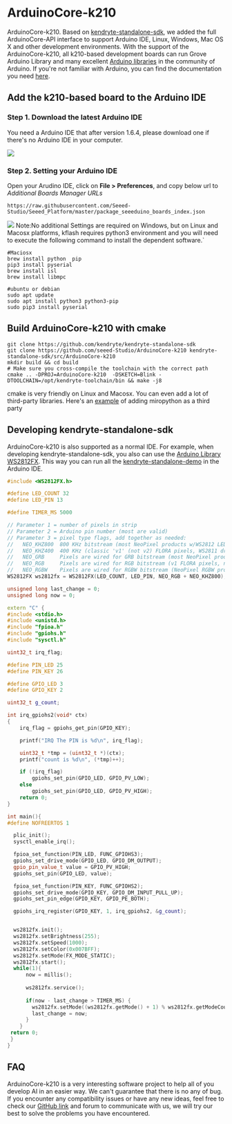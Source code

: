 # ArduinoCore-k210

 ArduinoCore-k210. Based on [kendryte-standalone-sdk](https://github.com/kendryte/kendryte-standalone-sdk), we added the full ArduinoCore-API interface to support Arduino IDE, Linux, Windows, Mac OS X and other development environments. With the support of the ArduinoCore-k210, all k210-based development boards can run Grove Arduino Library and many excellent [Arduino libraries](https://www.arduinolibraries.info/) in the community of Arduino. If you're not familiar with Arduino, you can find the documentation you need [here](https://www.arduino.cc/en/Guide/HomePage).


## Add the k210-based board to the Arduino IDE

### Step 1. Download the latest Arduino IDE

You need a Arduino IDE that after version 1.6.4, please download one if there's no Arduino IDE in your computer.

[![](https://raw.githubusercontent.com/SeeedDocument/Seeeduino_Stalker_V3_1/master/images/Download_IDE.png)](https://www.arduino.cc/en/Main/Software)

### Step 2. Setting your Arduino IDE

Open your Arudino IDE, click on **File > Preferences**, and copy below url to *Additional Boards Manager URLs*

```
https://raw.githubusercontent.com/Seeed-Studio/Seeed_Platform/master/package_seeeduino_boards_index.json
```
![](https://user-images.githubusercontent.com/4081906/56029634-6a5f3480-5d4d-11e9-9eff-676c70fd5a6e.gif)
Note:No additional Settings are required on Windows, but on Linux and Macosx platforms, kflash requires python3 environment and you will need to execute the following command to install the dependent software.`
```
#Maciosx
brew install python  pip
pip3 install pyserial
brew install isl
brew install libmpc
```
```
#ubuntu or debian
sudo apt update
sudo apt install python3 python3-pip
sudo pip3 install pyserial

```

## Build ArduinoCore-k210 with cmake

```
git clone https://github.com/kendryte/kendryte-standalone-sdk
git clone https://github.com/seeed-Studio/ArduinoCore-k210 kendryte-standalone-sdk/src/ArduinoCore-k210
mkdir build && cd build
# Make sure you cross-compile the toolchain with the correct path
cmake .. -DPROJ=ArduinoCore-k210  -DSKETCH=Blink -DTOOLCHAIN=/opt/kendryte-toolchain/bin && make -j8
```
cmake is very friendly on Linux and Macosx. You can even add a lot of third-party libraries. Here's an [example](https://github.com/Seeed-Studio/ArduinoCore-k210/blob/kendryte-standalone-sdk/micropython.cmake) of adding miropython as a third party

##  Developing kendryte-standalone-sdk
ArduinoCore-k210 is also supported as a normal IDE. For example, when developing kendryte-standalone-sdk, you also can use the [Arduino Library WS2812FX](https://github.com/kitesurfer1404/WS2812FX). This way you can run all the [kendryte-standalone-demo](https://github.com/kendryte/kendryte-standalone-demo) in the Arduino IDE.
```cpp
#include <WS2812FX.h>

#define LED_COUNT 32
#define LED_PIN 13

#define TIMER_MS 5000

// Parameter 1 = number of pixels in strip
// Parameter 2 = Arduino pin number (most are valid)
// Parameter 3 = pixel type flags, add together as needed:
//   NEO_KHZ800  800 KHz bitstream (most NeoPixel products w/WS2812 LEDs)
//   NEO_KHZ400  400 KHz (classic 'v1' (not v2) FLORA pixels, WS2811 drivers)
//   NEO_GRB     Pixels are wired for GRB bitstream (most NeoPixel products)
//   NEO_RGB     Pixels are wired for RGB bitstream (v1 FLORA pixels, not v2)
//   NEO_RGBW    Pixels are wired for RGBW bitstream (NeoPixel RGBW products)
WS2812FX ws2812fx = WS2812FX(LED_COUNT, LED_PIN, NEO_RGB + NEO_KHZ800);

unsigned long last_change = 0;
unsigned long now = 0;

extern "C" {
#include <stdio.h>
#include <unistd.h>
#include "fpioa.h"
#include "gpiohs.h"
#include "sysctl.h"

uint32_t irq_flag;

#define PIN_LED 25
#define PIN_KEY 26

#define GPIO_LED 3
#define GPIO_KEY 2

uint32_t g_count;

int irq_gpiohs2(void* ctx)
{
    irq_flag = gpiohs_get_pin(GPIO_KEY);

    printf("IRQ The PIN is %d\n", irq_flag);

    uint32_t *tmp = (uint32_t *)(ctx);
    printf("count is %d\n", (*tmp)++);

    if (!irq_flag)
        gpiohs_set_pin(GPIO_LED, GPIO_PV_LOW);
    else
        gpiohs_set_pin(GPIO_LED, GPIO_PV_HIGH);
    return 0;
}

int main(){
#define NOFREERTOS 1

  plic_init();
  sysctl_enable_irq();

  fpioa_set_function(PIN_LED, FUNC_GPIOHS3);
  gpiohs_set_drive_mode(GPIO_LED, GPIO_DM_OUTPUT);
  gpio_pin_value_t value = GPIO_PV_HIGH;
  gpiohs_set_pin(GPIO_LED, value);

  fpioa_set_function(PIN_KEY, FUNC_GPIOHS2);
  gpiohs_set_drive_mode(GPIO_KEY, GPIO_DM_INPUT_PULL_UP);
  gpiohs_set_pin_edge(GPIO_KEY, GPIO_PE_BOTH);

  gpiohs_irq_register(GPIO_KEY, 1, irq_gpiohs2, &g_count);


  ws2812fx.init();
  ws2812fx.setBrightness(255);
  ws2812fx.setSpeed(1000);
  ws2812fx.setColor(0x007BFF);
  ws2812fx.setMode(FX_MODE_STATIC);
  ws2812fx.start();
  while(1){
      now = millis();
    
      ws2812fx.service();
    
      if(now - last_change > TIMER_MS) {
        ws2812fx.setMode((ws2812fx.getMode() + 1) % ws2812fx.getModeCount());
        last_change = now;
      }    
    }
 return 0; 
 }
}

```

## FAQ
ArduinoCore-k210 is a very interesting software project to help all of you develop AI in an easier way. We can't guarantee that there is no any of bug.  If you encounter any compatibility issues or have any new ideas, feel free to check our [GitHub link](https://github.com/Seeed-Studio/ArduinoCore-k210/issues) and forum to communicate with us, we will try our best to solve the problems you have encountered. 
